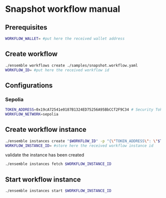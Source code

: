 # Snapshot workflow manual

## Prerequisites

```bash
WORKFLOW_WALLET= #put here the received wallet address 
```

## Create workflow

```bash
./ensemble workflows create ./samples/snapshot.workflow.yaml
WORKFLOW_ID= #put here the received workflow id
```

## Configurations

### Sepolia

```bash
TOKEN_ADDRESS=0x19cA72541e0187B1324ED75256A95BbCCf2F9C34 # Security Token
WORKFLOW_NETWORK=sepolia
```

## Create workflow instance

```bash
./ensemble instances create "$WORKFLOW_ID" -p "{\"TOKEN_ADDRESS\": \"$TOKEN_ADDRESS\", \"WORKFLOW_NETWORK\": \"$WORKFLOW_NETWORK\", \"WORKFLOW_WALLET\": \"$WORKFLOW_WALLET\"}"
WORKFLOW_INSTANCE_ID= #store here the received workflow instance id
```

validate the instance has been created

```bash
./ensemble instances fetch $WORKFLOW_INSTANCE_ID
```

## Start workflow instance

```bash
./ensemble instances start $WORKFLOW_INSTANCE_ID
```

